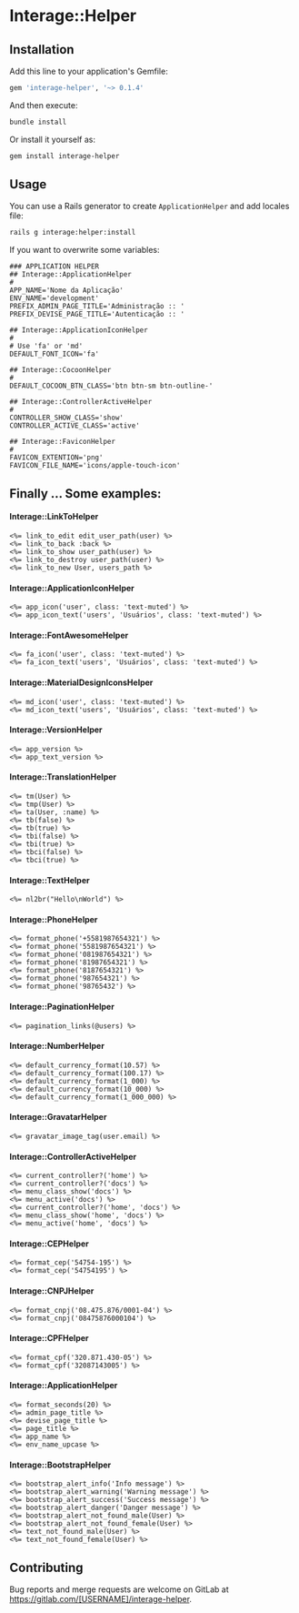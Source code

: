 
# Interage::Helper

## Installation

Add this line to your application's Gemfile:

```ruby
gem 'interage-helper', '~> 0.1.4'
```

And then execute:

```bash
bundle install
```

Or install it yourself as:

```bash
gem install interage-helper
```

## Usage

You can use a Rails generator to create `ApplicationHelper` and add locales file:

```bash
rails g interage:helper:install
```

If you want to overwrite some variables:

```env
### APPLICATION HELPER
## Interage::ApplicationHelper
#
APP_NAME='Nome da Aplicação'
ENV_NAME='development'
PREFIX_ADMIN_PAGE_TITLE='Administração :: '
PREFIX_DEVISE_PAGE_TITLE='Autenticação :: '

## Interage::ApplicationIconHelper
#
# Use 'fa' or 'md'
DEFAULT_FONT_ICON='fa'

## Interage::CocoonHelper
#
DEFAULT_COCOON_BTN_CLASS='btn btn-sm btn-outline-'

## Interage::ControllerActiveHelper
#
CONTROLLER_SHOW_CLASS='show'
CONTROLLER_ACTIVE_CLASS='active'

## Interage::FaviconHelper
#
FAVICON_EXTENTION='png'
FAVICON_FILE_NAME='icons/apple-touch-icon'
```

## Finally ... Some examples:

#### Interage::LinkToHelper

```erb
<%= link_to_edit edit_user_path(user) %>
<%= link_to_back :back %>
<%= link_to_show user_path(user) %>
<%= link_to_destroy user_path(user) %>
<%= link_to_new User, users_path %>
```

#### Interage::ApplicationIconHelper

```erb
<%= app_icon('user', class: 'text-muted') %>
<%= app_icon_text('users', 'Usuários', class: 'text-muted') %>
```

#### Interage::FontAwesomeHelper

```erb
<%= fa_icon('user', class: 'text-muted') %>
<%= fa_icon_text('users', 'Usuários', class: 'text-muted') %>
```

#### Interage::MaterialDesignIconsHelper

```erb
<%= md_icon('user', class: 'text-muted') %>
<%= md_icon_text('users', 'Usuários', class: 'text-muted') %>
```

#### Interage::VersionHelper

```erb
<%= app_version %>
<%= app_text_version %>
```

#### Interage::TranslationHelper

```erb
<%= tm(User) %>
<%= tmp(User) %>
<%= ta(User, :name) %>
<%= tb(false) %>
<%= tb(true) %>
<%= tbi(false) %>
<%= tbi(true) %>
<%= tbci(false) %>
<%= tbci(true) %>
```

#### Interage::TextHelper

```erb
<%= nl2br("Hello\nWorld") %>
```

#### Interage::PhoneHelper

```erb
<%= format_phone('+5581987654321') %>
<%= format_phone('5581987654321') %>
<%= format_phone('081987654321') %>
<%= format_phone('81987654321') %>
<%= format_phone('8187654321') %>
<%= format_phone('987654321') %>
<%= format_phone('98765432') %>
```

#### Interage::PaginationHelper

```erb
<%= pagination_links(@users) %>
```

#### Interage::NumberHelper

```erb
<%= default_currency_format(10.57) %>
<%= default_currency_format(100.17) %>
<%= default_currency_format(1_000) %>
<%= default_currency_format(10_000) %>
<%= default_currency_format(1_000_000) %>
```

#### Interage::GravatarHelper

```erb
<%= gravatar_image_tag(user.email) %>
```

#### Interage::ControllerActiveHelper

```erb
<%= current_controller?('home') %>
<%= current_controller?('docs') %>
<%= menu_class_show('docs') %>
<%= menu_active('docs') %>
<%= current_controller?('home', 'docs') %>
<%= menu_class_show('home', 'docs') %>
<%= menu_active('home', 'docs') %>
```

#### Interage::CEPHelper

```erb
<%= format_cep('54754-195') %>
<%= format_cep('54754195') %>
```

#### Interage::CNPJHelper

```erb
<%= format_cnpj('08.475.876/0001-04') %>
<%= format_cnpj('08475876000104') %>
```

#### Interage::CPFHelper

```erb
<%= format_cpf('320.871.430-05') %>
<%= format_cpf('32087143005') %>
```

#### Interage::ApplicationHelper

```erb
<%= format_seconds(20) %>
<%= admin_page_title %>
<%= devise_page_title %>
<%= page_title %>
<%= app_name %>
<%= env_name_upcase %>
```

#### Interage::BootstrapHelper

```erb
<%= bootstrap_alert_info('Info message') %>
<%= bootstrap_alert_warning('Warning message') %>
<%= bootstrap_alert_success('Success message') %>
<%= bootstrap_alert_danger('Danger message') %>
<%= bootstrap_alert_not_found_male(User) %>
<%= bootstrap_alert_not_found_female(User) %>
<%= text_not_found_male(User) %>
<%= text_not_found_female(User) %>
```

## Contributing

Bug reports and merge requests are welcome on GitLab at https://gitlab.com/[USERNAME]/interage-helper.
